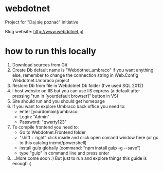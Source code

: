# webdotnet
Project for "Daj się poznać" initiative

Blog website: http://www.webdotnet.pl

# how to run this locally
1. Download sources from Git
2. Create Db default name is "Webdotnet_umbraco" if you want anything else, remember to change the connection string in Web.Config Webdotnet.Umbraco project
3. Restore Db from file in Webdotnet.Db folder (I've used SQL 2012)
3. I host website on IIS but you can use IIS express (a default after pressing "run in [yourdefault browser]" button in VS)
4. Site should run and you should get homepage
5. If you want to explore Umbraco back office you need to:
	* enter [yourdomain]/umbraco
	* Login: "Admin"
	* Password: "qwerty123"
6. To compile frontend you need to:
	* Go to Webdotnet.Frontend folder
	* "shift + right" click inside and click open comand window here (or go to this catalog incmd/powershell)
	* install gulp globally (command: "npm install gulp -g --save")
	* type "gulp" in command line and press enter
6. ...More come soon :) But just to run and explore things this guide is enough :)
